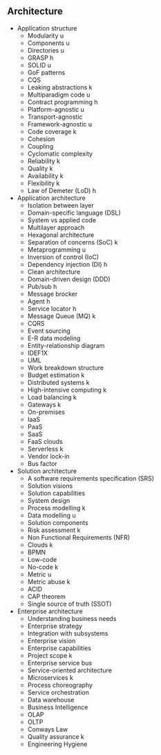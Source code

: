 ## Architecture

- Application structure
  - Modularity u
  - Components u
  - Directories u
  - GRASP h
  - SOLID u
  - GoF patterns
  - CQS
  - Leaking abstractions k
  - Multiparadigm code u
  - Contract programming h
  - Platform-agnostic u
  - Transport-agnostic
  - Framework-agnostic u
  - Code coverage k
  - Cohesion
  - Coupling
  - Cyclomatic complexity
  - Reliability k
  - Quality k
  - Availability k
  - Flexibility k
  - Law of Demeter (LoD) h
- Application architecture
  - Isolation between layer
  - Domain-specific language (DSL)
  - System vs applied code
  - Multilayer approach
  - Hexagonal architecture
  - Separation of concerns (SoC) k
  - Metaprogramming u
  - Inversion of control (IoC)
  - Dependency injection (DI) h
  - Clean architecture
  - Domain-driven design (DDD)
  - Pub/sub h
  - Message brocker
  - Agent h
  - Service locator h
  - Message Queue (MQ) k
  - CQRS
  - Event sourcing
  - E-R data modeling
  - Entity-relationship diagram
  - IDEF1X
  - UML
  - Work breakdown structure
  - Budget estimation k
  - Distributed systems k
  - High-intensive computing k
  - Load balancing k
  - Gateways k
  - On-premises
  - IaaS
  - PaaS
  - SaaS
  - FaaS clouds
  - Serverless k
  - Vendor lock-in
  - Bus factor
- Solution architecture
  - A software requirements specification (SRS)
  - Solution visions
  - Solution capabilities
  - System design
  - Process modelling k
  - Data modelling u
  - Solution components
  - Risk assessment k
  - Non Functional Requirements (NFR)
  - Clouds k
  - BPMN
  - Low-code
  - No-code k
  - Metric u
  - Metric abuse k
  - ACID
  - CAP theorem
  - Single source of truth (SSOT)
- Enterprise architecture
  - Understanding business needs
  - Enterprise strategy
  - Integration with subsystems
  - Enterprise vision
  - Enterprise capabilities
  - Project scope k
  - Enterprise service bus
  - Service-oriented architecture
  - Microservices k
  - Process choreography
  - Service orchestration
  - Data warehouse
  - Business Intelligence
  - OLAP
  - OLTP
  - Conways Law
  - Quality assurance k
  - Engineering Hygiene

